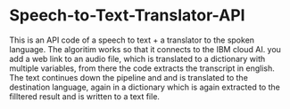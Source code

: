 # Speech-to-Text-Translator-API
This is an API code of a speech to text + a translator to the spoken language.
The algoritim works so that it connects to the IBM cloud AI.
you add a web link to an audio file, which is translated to a dictionary with multiple variables,
from there the code extracts the transcript in english.
The text continues down the pipeline and and is translated to the destination language, again in a dictionary which is again extracted to 
the filltered result and is written to a text file.

